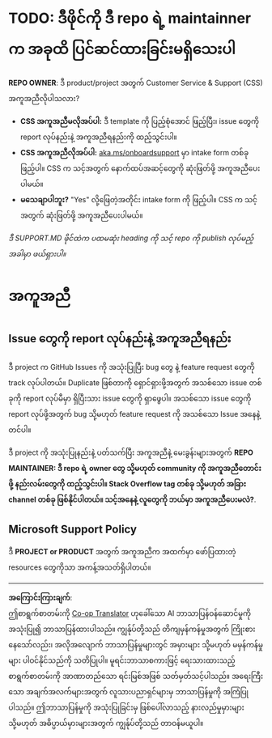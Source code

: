 <!--
CO_OP_TRANSLATOR_METADATA:
{
  "original_hash": "b7244261ee19497082edf33bcce64717",
  "translation_date": "2025-09-30T07:42:31+00:00",
  "source_file": "SUPPORT.md",
  "language_code": "my"
}
-->
# TODO: ဒီဖိုင်ကို ဒီ repo ရဲ့ maintainner က အခုထိ ပြင်ဆင်ထားခြင်းမရှိသေးပါ

**REPO OWNER**: ဒီ product/project အတွက် Customer Service & Support (CSS) အကူအညီလိုပါသလား?

- **CSS အကူအညီမလိုအပ်ပါ:** ဒီ template ကို ပြည့်စုံအောင် ဖြည့်ပြီး၊ issue တွေကို report လုပ်နည်းနဲ့ အကူအညီရနည်းကို ထည့်သွင်းပါ။
- **CSS အကူအညီလိုအပ်ပါ:** [aka.ms/onboardsupport](https://aka.ms/onboardsupport) မှာ intake form တစ်ခု ဖြည့်ပါ။ CSS က သင့်အတွက် နောက်ထပ်အဆင့်တွေကို ဆုံးဖြတ်ဖို့ အကူအညီပေးပါမယ်။
- **မသေချာပါဘူး?** "Yes" လို့ဖြေတဲ့အတိုင်း intake form ကို ဖြည့်ပါ။ CSS က သင့်အတွက် ဆုံးဖြတ်ဖို့ အကူအညီပေးပါမယ်။

*ဒီ SUPPORT.MD ဖိုင်ထဲက ပထမဆုံး heading ကို သင့် repo ကို publish လုပ်မည့်အခါမှာ ဖယ်ရှားပါ။*

# အကူအညီ

## Issue တွေကို report လုပ်နည်းနဲ့ အကူအညီရနည်း  

ဒီ project က GitHub Issues ကို အသုံးပြုပြီး bug တွေ နဲ့ feature request တွေကို track လုပ်ပါတယ်။ Duplicate ဖြစ်တာကို ရှောင်ရှားဖို့အတွက် အသစ်သော issue တစ်ခုကို report လုပ်မီမှာ ရှိပြီးသား issue တွေကို ရှာဖွေပါ။ အသစ်သော issue တွေကို report လုပ်ဖို့အတွက် bug သို့မဟုတ် feature request ကို အသစ်သော Issue အနေနဲ့ တင်ပါ။

ဒီ project ကို အသုံးပြုနည်းနဲ့ ပတ်သက်ပြီး အကူအညီနဲ့ မေးခွန်းများအတွက် **REPO MAINTAINER: ဒီ repo ရဲ့ owner တွေ သို့မဟုတ် community ကို အကူအညီတောင်းဖို့ နည်းလမ်းတွေကို ထည့်သွင်းပါ။ Stack Overflow tag တစ်ခု သို့မဟုတ် အခြား channel တစ်ခု ဖြစ်နိုင်ပါတယ်။ သင့်အနေနဲ့ လူတွေကို ဘယ်မှာ အကူအညီပေးမလဲ?**.

## Microsoft Support Policy  

ဒီ **PROJECT or PRODUCT** အတွက် အကူအညီက အထက်မှာ ဖော်ပြထားတဲ့ resources တွေကိုသာ အကန့်အသတ်ရှိပါတယ်။

---

**အကြောင်းကြားချက်**:  
ဤစာရွက်စာတမ်းကို [Co-op Translator](https://github.com/Azure/co-op-translator) ဟုခေါ်သော AI ဘာသာပြန်ဝန်ဆောင်မှုကို အသုံးပြု၍ ဘာသာပြန်ထားပါသည်။ ကျွန်ုပ်တို့သည် တိကျမှန်ကန်မှုအတွက် ကြိုးစားနေသော်လည်း၊ အလိုအလျောက် ဘာသာပြန်မှုများတွင် အမှားများ သို့မဟုတ် မမှန်ကန်မှုများ ပါဝင်နိုင်သည်ကို သတိပြုပါ။ မူရင်းဘာသာစကားဖြင့် ရေးသားထားသည့် စာရွက်စာတမ်းကို အာဏာတည်သော ရင်းမြစ်အဖြစ် သတ်မှတ်သင့်ပါသည်။ အရေးကြီးသော အချက်အလက်များအတွက် လူသားပညာရှင်များမှ ဘာသာပြန်မှုကို အကြံပြုပါသည်။ ဤဘာသာပြန်မှုကို အသုံးပြုခြင်းမှ ဖြစ်ပေါ်လာသည့် နားလည်မှုမှားများ သို့မဟုတ် အဓိပ္ပာယ်မှားများအတွက် ကျွန်ုပ်တို့သည် တာဝန်မယူပါ။